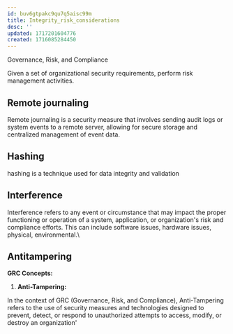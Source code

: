```yaml
---
id: buv6gtpakc9qu7q5aisc99m
title: Integrity_risk_considerations
desc: ''
updated: 1717201604776
created: 1716085284450
---
```

Governance, Risk, and Compliance

Given a set of organizational security requirements, perform risk
management activities.

## Remote journaling

Remote journaling is a security measure that involves sending audit logs or system events to a remote server, allowing for secure storage and centralized management of event data.

## Hashing

hashing is a technique used for data integrity and validation

## Interference

Interference refers to any event or circumstance that may impact the proper functioning or operation of a system, application, or organization's risk and compliance efforts. This can include software issues, hardware issues, physical, environmental.\

## Antitampering

**GRC Concepts:**

1.   **Anti-Tampering:**

In the context of GRC (Governance, Risk, and Compliance), Anti-Tampering refers to the use of security measures and technologies designed to prevent, detect, or respond to unauthorized attempts to access, modify, or destroy an organization'